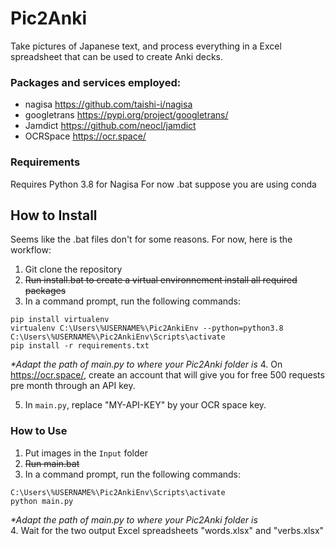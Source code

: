 # Pic2Anki
Take pictures of Japanese text, and process everything in a Excel spreadsheet that can be used to create Anki decks.

### Packages and services employed:
- nagisa      https://github.com/taishi-i/nagisa 
- googletrans https://pypi.org/project/googletrans/
- Jamdict     https://github.com/neocl/jamdict
- OCRSpace    https://ocr.space/

### Requirements
Requires Python 3.8 for Nagisa
For now .bat suppose you are using conda

## How to Install
Seems like the .bat files don't for some reasons. For now, here is the workflow:
1. Git clone the repository 
2. ~~Run install.bat to create a virtual environnement install all required packages~~ 
3. In a command prompt, run the following commands:
```
pip install virtualenv
virtualenv C:\Users\%USERNAME%\Pic2AnkiEnv --python=python3.8
C:\Users\%USERNAME%\Pic2AnkiEnv\Scripts\activate
pip install -r requirements.txt
```
*\*Adapt the path of main.py to where your Pic2Anki folder is* 
4. On https://ocr.space/, create an account that will give you for free 500 requests pre month through an API key. 

5. In `main.py`, replace "MY-API-KEY" by your OCR space key.

### How to Use
1. Put images in the `Input` folder 
2. ~~Run main.bat~~ 
3. In a command prompt, run the following commands:
```
C:\Users\%USERNAME%\Pic2AnkiEnv\Scripts\activate
python main.py
```
*\*Adapt the path of main.py to where your Pic2Anki folder is*  
4. Wait for the two output Excel spreadsheets "words.xlsx" and "verbs.xlsx"

